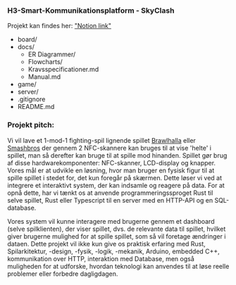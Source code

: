 ### H3-Smart-Kommunikationsplatform - SkyClash

Projekt kan findes her: ["Notion link"](https://mercantec.notion.site/Projekt-H3-IoT-og-Serverside-med-Christoffer-og-Kasper-e8980638a8584a72b0c7d718252dbba4?pvs=4)

- board/
- docs/
	- ER Diagrammer/
	- Flowcharts/
	- Kravsspecificationer.md
	- Manual.md
- game/
- server/
- .gitignore
- README.md

### Projekt pitch:

Vi vil lave et 1-mod-1 fighting-spil lignende spillet [Brawlhalla](https://www.brawlhalla.com/) eller [Smashbros](https://www.nintendo.dk/nintendo-switch-familien/spil/super-smash-bros-ultimate) der gennem 2 NFC-skannere kan bruges til at vise 'helte' i spillet, man så derefter kan bruge til at spille mod hinanden. Spillet gør brug af disse hardwarekomponenter: NFC-skanner, LCD-display og knapper. Vores mål er at udvikle en løsning, hvor man bruger en fysisk figur til at spille spillet i stedet for, det kun foregår på skærmen. Dette løser vi ved at integrere et interaktivt system, der kan indsamle og reagere på data. For at opnå dette, har vi tænkt os at anvende programmeringssproget Rust til selve spillet, Rust eller Typescript til en server med en HTTP-API og en SQL-database.

Vores system vil kunne interagere med brugerne gennem et dashboard (selve spilklienten), der viser spillet, dvs. de relevante data til spillet, hvilket giver brugerne mulighed for at spille spillet, som så vil foretage ændringer i dataen. Dette projekt vil ikke kun give os praktisk erfaring med Rust, Spilarkitektur, -design, -fysik, -logik, -mekanik, Arduino, embedded C++, kommunikation over HTTP, interaktion med Database, men også muligheden for at udforske, hvordan teknologi kan anvendes til at løse reelle problemer eller forbedre dagligdagen.

